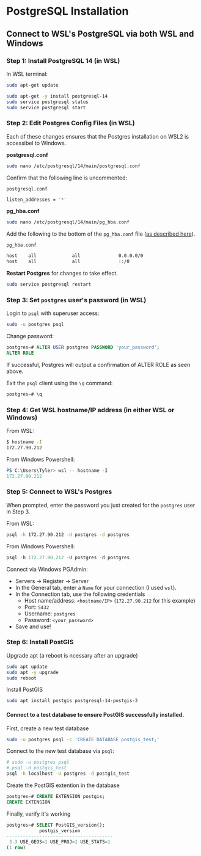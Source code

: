 # PostgreSQL Installation

## Connect to WSL's PostgreSQL via both WSL and Windows

### Step 1: Install PostgreSQL 14 (in WSL)

In WSL terminal:

```bash
sudo apt-get update
```

```bash
sudo apt-get -y install postgresql-14
sudo service postgresql status
sudo service postgresql start
```

### Step 2: Edit Postgres Config Files (in WSL)
Each of these changes ensures that the Postgres installation on WSL2 is accessibel to Windows.

**postgresql.conf**

```bash
sudo nano /etc/postgresql/14/main/postgresql.conf
```

Confirm that the following line is uncommented:

`postgresql.conf`
```bash
listen_addresses = '*'
```

**pg_hba.conf**

```bash
sudo nano /etc/postgresql/14/main/pg_hba.conf
```

Add the following to the bottom of the `pg_hba.conf` file ([as described here](https://www.cybertec-postgresql.com/en/postgresql-on-wsl2-for-windows-install-and-setup/)).

`pg_hba.conf`
```bash
host    all             all              0.0.0.0/0                       scram-sha-256
host    all             all              ::/0                            scram-sha-256
```

**Restart Postgres** for changes to take effect.
```bash
sudo service postgresql restart
```

### Step 3: Set `postgres` user's password (in WSL)

Login to `psql` with superuser access:
```bash
sudo -u postgres psql
```

Change password:
```sql
postgres=# ALTER USER postgres PASSWORD 'your_password';
ALTER ROLE
```

If successful, Postgres will output a confirmation of ALTER ROLE as seen above.

Exit the `psql` client using the `\q` command:

```sql
postgres=# \q
```

### Step 4: Get WSL hostname/IP address (in either WSL or Windows)

From WSL:
```bash
$ hostname -I
172.27.90.212
```

From Windows Powershell:
```powershell
PS C:\Users\Tyler> wsl -- hostname -I
172.27.90.212
```

### Step 5: Connect to WSL's Postgres

When prompted, enter the password you just created for the `postgres` user in Step 3.

From WSL:
```bash
psql -h 172.27.90.212 -U postgres -d postgres
```

From Windows Powershell:
```powershell
psql -h 172.27.90.212 -U postgres -d postgres
```

Connect via Windows PGAdmin:
- Servers -> Register -> Server
- In the General tab, enter a `Name` for your connection (I used `wsl`).
- In the Connection tab, use the following credentials
  - Host name/address: `<hostname/IP>` (`172.27.90.212` for this example)
  - Port: `5432`
  - Username: `postgres`
  - Password: `<your_password>`
- Save and use!


### Step 6: Install PostGIS
Upgrade apt (a reboot is ncessary after an upgrade)
```bash
sudo apt update
sudo apt -y upgrade
sudo reboot
```

Install PostGIS
```bash
sudo apt install postgis postgresql-14-postgis-3
```

#### Connect to a test database to ensure PostGIS successfully installed.
First, create a new test database
```bash
sudo -u postgres psql -c 'CREATE DATABASE postgis_test;'
```

Connect to the new test database via `psql`:
```bash
# sudo -u postgres psql
# psql -d postgis_test
psql -h localhost -U postgres -d postgis_test
```

Create the PostGIS extention in the database
```sql
postgres=# CREATE EXTENSION postgis;
CREATE EXTENSION
```

Finally, verify it's working
```sql
postgres=# SELECT PostGIS_version();
            postgis_version
---------------------------------------
 3.3 USE_GEOS=1 USE_PROJ=1 USE_STATS=1
(1 row)
```
